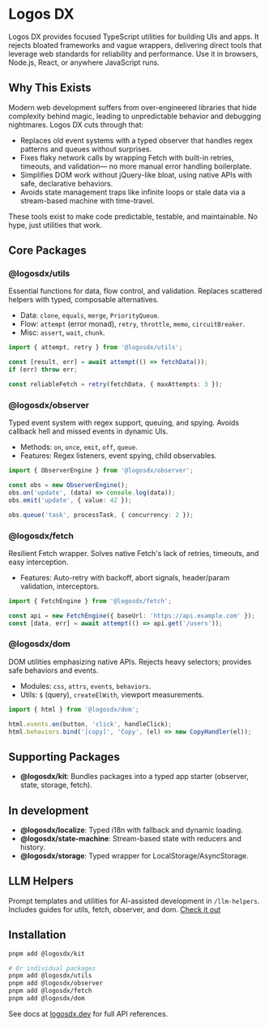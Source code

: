 # Logos DX

Logos DX provides focused TypeScript utilities for building UIs and apps. It rejects bloated frameworks and vague wrappers, delivering direct tools that leverage web standards for reliability and performance. Use it in browsers, Node.js, React, or anywhere JavaScript runs.

## Why This Exists

Modern web development suffers from over-engineered libraries that hide complexity behind magic, leading to unpredictable behavior and debugging nightmares. Logos DX cuts through that:

- Replaces old event systems with a typed observer that handles regex patterns and queues without surprises.
- Fixes flaky network calls by wrapping Fetch with built-in retries, timeouts, and validation— no more manual error handling boilerplate.
- Simplifies DOM work without jQuery-like bloat, using native APIs with safe, declarative behaviors.
- Avoids state management traps like infinite loops or stale data via a stream-based machine with time-travel.

These tools exist to make code predictable, testable, and maintainable. No hype, just utilities that work.

## Core Packages

### @logosdx/utils

Essential functions for data, flow control, and validation. Replaces scattered helpers with typed, composable alternatives.

- Data: `clone`, `equals`, `merge`, `PriorityQueue`.
- Flow: `attempt` (error monad), `retry`, `throttle`, `memo`, `circuitBreaker`.
- Misc: `assert`, `wait`, `chunk`.

```ts
import { attempt, retry } from '@logosdx/utils';

const [result, err] = await attempt(() => fetchData());
if (err) throw err;

const reliableFetch = retry(fetchData, { maxAttempts: 3 });
```

### @logosdx/observer

Typed event system with regex support, queuing, and spying. Avoids callback hell and missed events in dynamic UIs.

- Methods: `on`, `once`, `emit`, `off`, `queue`.
- Features: Regex listeners, event spying, child observables.

```ts
import { ObserverEngine } from '@logosdx/observer';

const obs = new ObserverEngine();
obs.on('update', (data) => console.log(data));
obs.emit('update', { value: 42 });

obs.queue('task', processTask, { concurrency: 2 });
```

### @logosdx/fetch

Resilient Fetch wrapper. Solves native Fetch's lack of retries, timeouts, and easy interception.

- Features: Auto-retry with backoff, abort signals, header/param validation, interceptors.

```ts
import { FetchEngine } from '@logosdx/fetch';

const api = new FetchEngine({ baseUrl: 'https://api.example.com' });
const [data, err] = await attempt(() => api.get('/users'));
```

### @logosdx/dom

DOM utilities emphasizing native APIs. Rejects heavy selectors; provides safe behaviors and events.

- Modules: `css`, `attrs`, `events`, `behaviors`.
- Utils: `$` (query), `createElWith`, viewport measurements.

```ts
import { html } from '@logosdx/dom';

html.events.on(button, 'click', handleClick);
html.behaviors.bind('[copy]', 'Copy', (el) => new CopyHandler(el));
```

## Supporting Packages

- **@logosdx/kit**: Bundles packages into a typed app starter (observer, state, storage, fetch).

## In development

- **@logosdx/localize**: Typed i18n with fallback and dynamic loading.
- **@logosdx/state-machine**: Stream-based state with reducers and history.
- **@logosdx/storage**: Typed wrapper for LocalStorage/AsyncStorage.

## LLM Helpers

Prompt templates and utilities for AI-assisted development in `/llm-helpers`. Includes guides for utils, fetch, observer, and dom. [Check it out](./llm-helpers/README.md)

## Installation

```bash
pnpm add @logosdx/kit

# Or individual packages
pnpm add @logosdx/utils
pnpm add @logosdx/observer
pnpm add @logosdx/fetch
pnpm add @logosdx/dom
```

See docs at [logosdx.dev](https://logosdx.dev/) for full API references.


